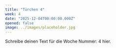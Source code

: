 ```yaml
---
title: "Türchen 4"
week: 4
date: "2025-12-04T00:00:00.000Z"
opened: false
image: ../images/placeholder.jpg
---
```


Schreibe deinen Text für die Woche Nummer: 4 hier.
